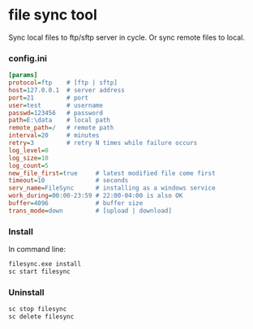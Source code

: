# file sync tool
Sync local files to ftp/sftp server in cycle.
Or sync remote files to local.

### config.ini
```ini
[params]
protocol=ftp    # [ftp | sftp]
host=127.0.0.1  # server address
port=21         # port
user=test       # username
passwd=123456   # password
path=E:\data    # local path
remote_path=/   # remote path
interval=20     # minutes
retry=3         # retry N times while failure occurs
log_level=0
log_size=10
log_count=5
new_file_first=true     # latest modified file come first
timeout=10              # seconds
serv_name=FileSync      # installing as a windows service
work_during=00:00-23:59 # 22:00-04:00 is also OK   
buffer=4096             # buffer size
trans_mode=down         # [upload | download]
```
### Install
In command line:
```cmd
filesync.exe install
sc start filesync
```
### Uninstall
```cmd
sc stop filesync
sc delete filesync
```
